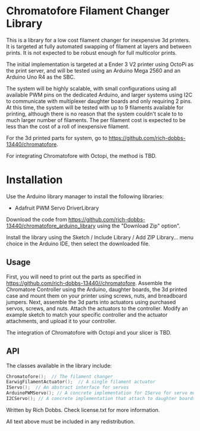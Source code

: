 # Chromatofore Filament Changer Library 

This is a library for a low cost filament changer for inexpensive 3d printers.  It is targeted at fully automated
swapping of filament at layers and between prints.  It is not expected to be robust enough for full multicolor 
prints.

The initial implementation is targeted at a Ender 3 V2 printer using OctoPi as the print server, and
will be tested using an Arduino Mega 2560 and an Arduino Uno R4 as the SBC.    

The system will be highly scalable, with small configurations using all available PWM pins on the dedicated
Arduino, and larger systems using I2C to communicate with multiplexer daughter boards and only
requiring 2 pins. At this time, the system will be tested with up to 9 filaments available for printing,
although there is no reason that the system couldn't scale to to much larger number of filaments.
The per filament cost is expected to be less than the cost of a roll of inexpensive filament. 

For the 3d printed parts for system, go to https://github.com/rich-dobbs-13440/chromatofore.  

For integrating Chromatofore with Octopi, the method is TBD.  

# Installation

Use the Arduino library manager to install the following libraries:

* Adafruit PWM Servo DriverLibrary

Download the code from https://github.com/rich-dobbs-13440/chromatofore_arduino_library using the "Download Zip" option".  

Install the library using the Sketch / Include Library / Add ZIP Library... menu choice in the Arduino IDE, then select 
the downloaded file.

## Usage

First, you will need to print out the parts as specified in https://github.com/rich-dobbs-13440//chromatofore. 
Assemble the Chromatore Controller using the Arduino, daughter boards, the 3d printed case and mount them on 
your printer using screws, nuts, and breadboard jumpers. 
Next, assemble the 3d parts into actuators using purchased servos, screws, and nuts. 
Attach the actuators to the controller.  Modify an example sketch to match your specific controller
and the actuator attachments, and upload it to your controller.

The integration of Chromatofore with Octopi and your slicer is TBD.



## API

The classes available in the library include:

```c
Chromatofore();  // The filament changer
EarwigFilamentActuator();  // A single filament actuator
IServo();  // An abstract interface for servos
ArduinoPWMServo(); // A concrete implementation for IServo for servo motors attatched directly to an Arduino  that uses Servo.h.
I2CServo(); // A concrete implementation that attach to daughter boards that uses Adafruit_PWMServoDriver.h

```

 










Written by Rich Dobbs.  Check license.txt for more information. 

All text above must be included in any redistribution.